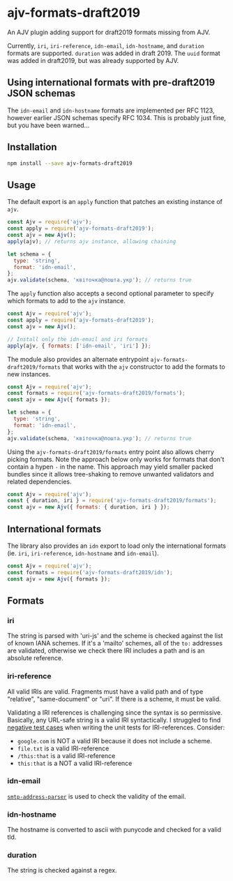# ajv-formats-draft2019

An AJV plugin adding support for draft2019 formats missing from AJV.

Currently, `iri`, `iri-reference`, `idn-email`, `idn-hostname`, and `duration`
formats are supported. `duration` was added in draft 2019. The `uuid` format was
added in draft2019, but was already supported by AJV.

## Using international formats with pre-draft2019 JSON schemas

The `idn-email` and `idn-hostname` formats are implemented per RFC 1123, however
earlier JSON schemas specify RFC 1034. This is probably just fine, but you have
been warned...

## Installation

```sh
npm install --save ajv-formats-draft2019
```

## Usage

The default export is an `apply` function that patches an existing instance of
`ajv`.

```js
const Ajv = require('ajv');
const apply = require('ajv-formats-draft2019');
const ajv = new Ajv();
apply(ajv); // returns ajv instance, allowing chaining

let schema = {
  type: 'string',
  format: 'idn-email',
};
ajv.validate(schema, 'квіточка@пошта.укр'); // returns true
```

The `apply` function also accepts a second optional parameter to specify which
formats to add to the `ajv` instance.

```js
const Ajv = require('ajv');
const apply = require('ajv-formats-draft2019');
const ajv = new Ajv();

// Install only the idn-email and iri formats
apply(ajv, { formats: ['idn-email', 'iri'] });
```

The module also provides an alternate entrypoint `ajv-formats-draft2019/formats` that
works with the `ajv` constructor to add the formats to new instances.

```js
const Ajv = require('ajv');
const formats = require('ajv-formats-draft2019/formats');
const ajv = new Ajv({ formats });

let schema = {
  type: 'string',
  format: 'idn-email',
};
ajv.validate(schema, 'квіточка@пошта.укр'); // returns true
```

Using the `ajv-formats-draft2019/formats` entry point also allows cherry picking formats.
Note the approach below only works for formats that don't contain a hypen `-` in
the name. This approach may yield smaller packed bundles since it allows
tree-shaking to remove unwanted validators and related dependencies.

```js
const Ajv = require('ajv');
const { duration, iri } = require('ajv-formats-draft2019/formats');
const ajv = new Ajv({ formats: { duration, iri } });
```

## International formats

The library also provides an `idn` export to load only the international formats
(ie. `iri`, `iri-reference`, `idn-hostname` and `idn-email`).

```js
const Ajv = require('ajv');
const formats = require('ajv-formats-draft2019/idn');
const ajv = new Ajv({ formats });
```

## Formats

### iri

The string is parsed with 'uri-js' and the scheme is checked against the list of
known IANA schemes. If it's a 'mailto' schemes, all of the `to:` addresses are
validated, otherwise we check there IRI includes a path and is an absolute
reference.

### iri-reference

All valid IRIs are valid. Fragments must have a valid path and of type
"relative", "same-document" or "uri". If there is a scheme, it must be valid.

Validating a IRI references is challenging since the syntax is so permissive.
Basically, any URL-safe string is a valid IRI syntactically. I struggled to find
[negative test cases](https://github.com/luzlab/ajv-formats/blob/master/index.test.js#L240)
when writing the unit tests for IRI-references. Consider:

- `google.com` is NOT a valid IRI because it does not include a scheme.
- `file.txt` is a valid IRI-reference
- `/this:that` is a valid IRI-reference
- `this:that` is a NOT a valid IRI-reference

### idn-email

[`smtp-address-parser`](https://www.npmjs.com/package/smtp-address-parser) is used to check the validity of the email.

### idn-hostname

The hostname is converted to ascii with punycode and checked for a valid tld.

### duration

The string is checked against a regex.
